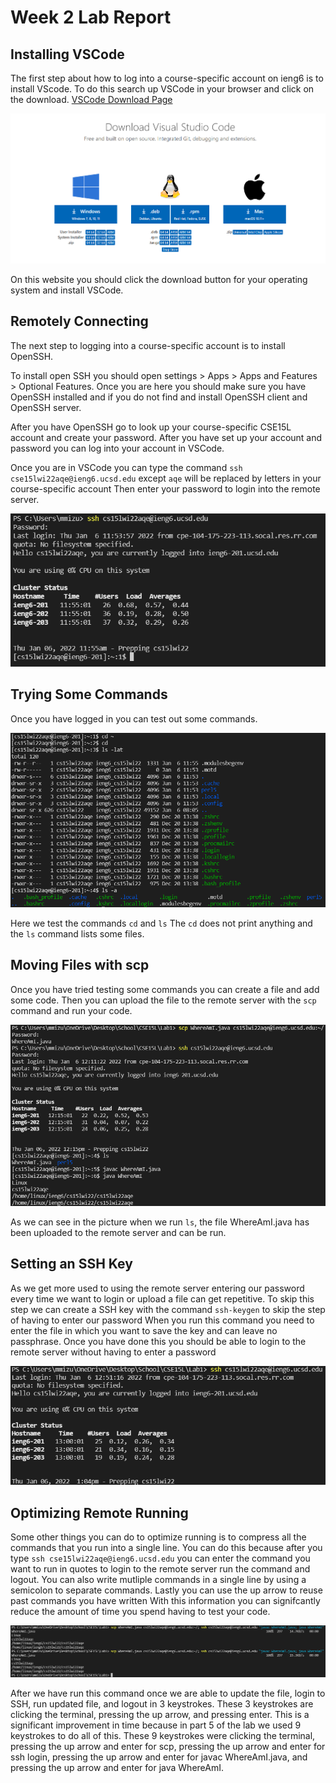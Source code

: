 # Week 2 Lab Report
## Installing VSCode
The first step about how to log into a course-specific account on ieng6 is to install VScode. To do this search up VSCode in your browser and click on the download.
[VSCode Download Page](https://code.visualstudio.com/download)

![VSCode Download](VSCodeDownloadPage.PNG)

On this website you should click the download button for your operating system and install VSCode.

## Remotely Connecting
The next step to logging into a course-specific account is to install OpenSSH.

To install open SSH you should open settings > Apps > Apps and Features > Optional Features. 
Once you are here you should make sure you have OpenSSH installed and if you do not find and install OpenSSH client and OpenSSH server.

After you have OpenSSH go to look up your course-specific CSE15L account and create your password.
After you have set up your account and password you can log into your account in VSCode.

Once you are in VSCode you can type the command `ssh cse15lwi22aqe@ieng6.ucsd.edu` except `aqe` will be replaced by letters in your course-specific account
Then enter your password to login into the remote server.

![Logging into Remote Server](VSCode%20ssh%20login.PNG)

## Trying Some Commands
Once you have logged in you can test out some commands.

![Commands](lab1Part4.PNG)

Here we test the commands `cd` and `ls`
The `cd` does not print anything and the `ls` command lists some files.

## Moving Files with scp
Once you have tried testing some commands you can create a file and add some code.
Then you can upload the file to the remote server with the `scp` command and run your code.

![scp command](lab1Part5.PNG)

As we can see in the picture when we run `ls`, the file WhereAmI.java has been uploaded to the remote server and can be run.

## Setting an SSH Key
As we get more used to using the remote server entering our password every time we want to login or upload a file can get repetitive.
To skip this step we can create a SSH key with the command `ssh-keygen` to skip the step of having to enter our password
When you run this command you need to enter the file in which you want to save the key and can leave no passphrase.
Once you have done this you should be able to login to the remote server without having to enter a password

![login without password](lab1Part6.PNG)

## Optimizing Remote Running
Some other things you can do to optimize running is to compress all the commands that you run into a single line.
You can do this because after you type `ssh cse15lwi22aqe@ieng6.ucsd.edu` you can enter the command you want to run in quotes to login to the remote server run the command and logout.
You can also write mutliple commands in a single line by using a semicolon to separate commands.
Lastly you can use the up arrow to reuse past commands you have written
With this information you can signifcantly reduce the amount of time you spend having to test your code.

![Single Command](VSCodeOptimization.PNG)

After we have run this command once we are able to update the file, login to SSH, run updated file, and logout in 3 keystrokes.
These 3 keystrokes are clicking the terminal, pressing the up arrow, and pressing enter.
This is a significant improvement in time because in part 5 of the lab we used 9 keystrokes to do all of this.
These 9 keystrokes were clicking the terminal, pressing the up arrow and enter for scp, pressing the up arrow and enter for ssh login, pressing the up arrow and enter for javac WhereAmI.java, and pressing the up arrow and enter for java WhereAmI.
